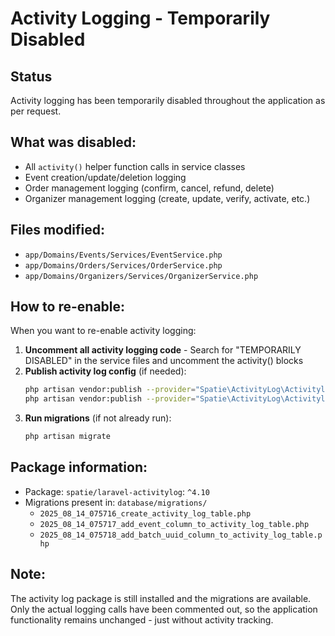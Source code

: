 # Activity Logging - Temporarily Disabled

## Status
Activity logging has been temporarily disabled throughout the application as per request.

## What was disabled:
- All `activity()` helper function calls in service classes
- Event creation/update/deletion logging
- Order management logging (confirm, cancel, refund, delete)
- Organizer management logging (create, update, verify, activate, etc.)

## Files modified:
- `app/Domains/Events/Services/EventService.php`
- `app/Domains/Orders/Services/OrderService.php`
- `app/Domains/Organizers/Services/OrganizerService.php`

## How to re-enable:
When you want to re-enable activity logging:

1. **Uncomment all activity logging code** - Search for "TEMPORARILY DISABLED" in the service files and uncomment the activity() blocks
2. **Publish activity log config** (if needed):
   ```bash
   php artisan vendor:publish --provider="Spatie\ActivityLog\ActivitylogServiceProvider" --tag="activitylog-migrations"
   php artisan vendor:publish --provider="Spatie\ActivityLog\ActivitylogServiceProvider" --tag="activitylog-config"
   ```
3. **Run migrations** (if not already run):
   ```bash
   php artisan migrate
   ```

## Package information:
- Package: `spatie/laravel-activitylog`: `^4.10`
- Migrations present in: `database/migrations/`
  - `2025_08_14_075716_create_activity_log_table.php`
  - `2025_08_14_075717_add_event_column_to_activity_log_table.php`
  - `2025_08_14_075718_add_batch_uuid_column_to_activity_log_table.php`

## Note:
The activity log package is still installed and the migrations are available. Only the actual logging calls have been commented out, so the application functionality remains unchanged - just without activity tracking.
